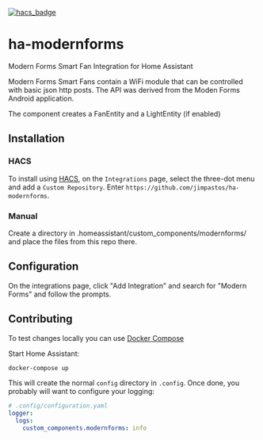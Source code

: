 [![hacs_badge](https://img.shields.io/badge/HACS-Default-orange.svg)](https://hacs.xyz/)

# ha-modernforms
Modern Forms Smart Fan Integration for Home Assistant

Modern Forms Smart Fans contain a WiFi module that can be controlled with basic json http posts.
The API was derived from the Moden Forms Android application.

The component creates a FanEntity and a LightEntity (if enabled)

## Installation

### HACS

To install using [HACS](https://hacs.xyz/), on the `Integrations` page, select the three-dot menu and add a `Custom Repository`. Enter `https://github.com/jimpastos/ha-modernforms`. 

### Manual

Create a directory in .homeassistant/custom_components/modernforms/ and place the files from this repo there.

## Configuration
On the integrations page, click "Add Integration" and search for "Modern Forms" and follow the prompts.

## Contributing

To test changes locally you can use [Docker Compose](https://docs.docker.com/compose/)

Start Home Assistant:
```bash
docker-compose up
```

This will create the normal `config` directory in `.config`. Once done, you probably will want to configure your logging:

```yaml
# .config/configuration.yaml
logger:
  logs: 
    custom_components.modernforms: info
```
